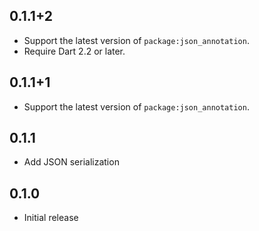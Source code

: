 ## 0.1.1+2

- Support the latest version of `package:json_annotation`.
- Require Dart 2.2 or later.

## 0.1.1+1

- Support the latest version of `package:json_annotation`.

## 0.1.1

- Add JSON serialization

## 0.1.0

- Initial release
